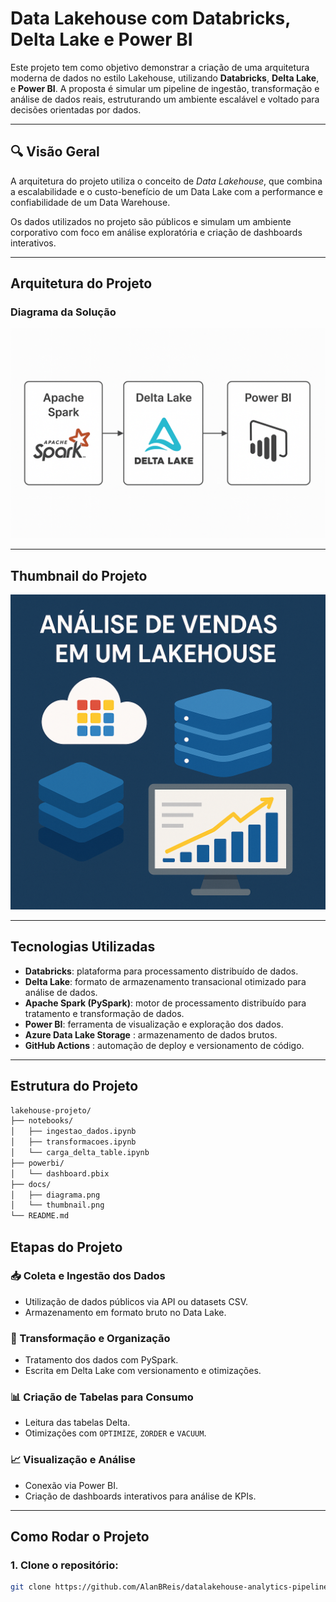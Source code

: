 # Data Lakehouse com Databricks, Delta Lake e Power BI

Este projeto tem como objetivo demonstrar a criação de uma arquitetura moderna de dados no estilo Lakehouse, utilizando **Databricks**, **Delta Lake**, e **Power BI**. A proposta é simular um pipeline de ingestão, transformação e análise de dados reais, estruturando um ambiente escalável e voltado para decisões orientadas por dados.

---

## 🔍 Visão Geral

A arquitetura do projeto utiliza o conceito de *Data Lakehouse*, que combina a escalabilidade e o custo-benefício de um Data Lake com a performance e confiabilidade de um Data Warehouse.

Os dados utilizados no projeto são públicos e simulam um ambiente corporativo com foco em análise exploratória e criação de dashboards interativos.

---

## Arquitetura do Projeto

### Diagrama da Solução

![Diagrama do Projeto](./images/estrutura-projeto-datalake.png)

---

## Thumbnail do Projeto

![Thumbnail do Projeto](/images/thumbnail-datalake.png)

---

## Tecnologias Utilizadas

- **Databricks**: plataforma para processamento distribuído de dados.
- **Delta Lake**: formato de armazenamento transacional otimizado para análise de dados.
- **Apache Spark (PySpark)**: motor de processamento distribuído para tratamento e transformação de dados.
- **Power BI**: ferramenta de visualização e exploração dos dados.
- **Azure Data Lake Storage** : armazenamento de dados brutos.
- **GitHub Actions** : automação de deploy e versionamento de código.

---

## Estrutura do Projeto

```bash
lakehouse-projeto/
├── notebooks/
│   ├── ingestao_dados.ipynb
│   ├── transformacoes.ipynb
│   └── carga_delta_table.ipynb
├── powerbi/
│   └── dashboard.pbix
├── docs/
│   ├── diagrama.png
│   └── thumbnail.png
└── README.md
```

## Etapas do Projeto

### 📥 Coleta e Ingestão dos Dados

- Utilização de dados públicos via API ou datasets CSV.
- Armazenamento em formato bruto no Data Lake.

### 🔄 Transformação e Organização

- Tratamento dos dados com PySpark.
- Escrita em Delta Lake com versionamento e otimizações.

### 📊 Criação de Tabelas para Consumo

- Leitura das tabelas Delta.
- Otimizações com `OPTIMIZE`, `ZORDER` e `VACUUM`.

### 📈 Visualização e Análise

- Conexão via Power BI.
- Criação de dashboards interativos para análise de KPIs.

---

## Como Rodar o Projeto

### 1. Clone o repositório:

```bash
git clone https://github.com/AlanBReis/datalakehouse-analytics-pipeline.git
